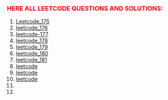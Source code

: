 ###  <span style="color:red">HERE ALL LEETCODE QUESTIONS AND SOLUTIONS:</span>


1. [Leetcode_175](https://github.com/mantukumardeka/DataEngineering-Codes/blob/main/PySparkCodes/leetcode_175.py)
2. [leetcode_176](https://github.com/mantukumardeka/DataEngineering-Codes/blob/main/PySparkCodes/leetcode_176.py)
3. [leetcode-177]()
4. [leetcode_178](https://github.com/mantukumardeka/DataEngineering-Codes/blob/main/PySparkCodes/leetcode_178.py)
5. [leetcode_179](https://github.com/mantukumardeka/DataEngineering-Codes/blob/main/PySparkCodes/leetcode_179.py)
6. [leetcode_180](https://github.com/mantukumardeka/DataEngineering-Codes/blob/main/PySparkCodes/leetcode_180.py)
7. [leetcode_181](https://github.com/mantukumardeka/DataEngineering-Codes/blob/main/PySparkCodes/leetcode_181.py)
8. [leetcode](https://github.com/mantukumardeka/DataEngineering-Codes/blob/main/PySparkCodes/leetcode_182.py)
9. [leetcode](https://github.com/mantukumardeka/DataEngineering-Codes/blob/main/PySparkCodes/leetcode_183.py)
10. [leetcode](https://github.com/mantukumardeka/DataEngineering-Codes/blob/main/PySparkCodes/leetcode_184.py)
11. 
8. 